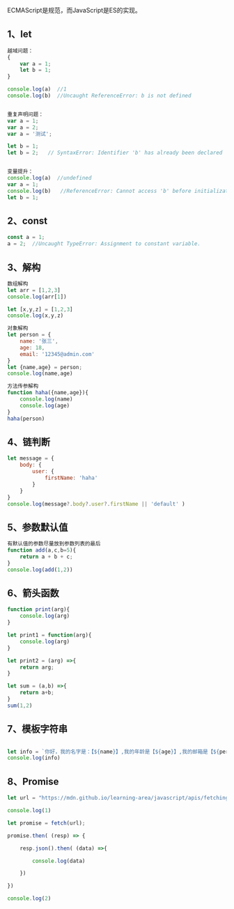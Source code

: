 ECMAScript是规范，而JavaScript是ES的实现。


## 1、let

```JavaScript
越域问题：
{
    var a = 1;
    let b = 1;
}

console.log(a)  //1
console.log(b)  //Uncaught ReferenceError: b is not defined


重复声明问题：
var a = 1;
var a = 2;
var a = '测试';

let b = 1;
let b = 2;   // SyntaxError: Identifier 'b' has already been declared 


变量提升：
console.log(a)  //undefined
var a = 1;
console.log(b)   //ReferenceError: Cannot access 'b' before initialization
let b = 1;
```

## 2、const

```JavaScript
const a = 1;
a = 2;  //Uncaught TypeError: Assignment to constant variable.
```

## 3、解构

```JavaScript
数组解构
let arr = [1,2,3]
console.log(arr[1])

let [x,y,z] = [1,2,3]
console.log(x,y,z)

对象解构
let person = {
    name: '张三',
    age: 18,
    email: '12345@admin.com'
}
let {name,age} = person;
console.log(name,age)

方法传参解构
function haha({name,age}){
    console.log(name)
    console.log(age)
}
haha(person)
```

## 4、链判断

```JavaScript
let message = {
    body: {
        user: {
            firstName: 'haha'
        }
    }
}
console.log(message?.body?.user?.firstName || 'default' )

```

## 5、参数默认值

```JavaScript
有默认值的参数尽量放到参数列表的最后
function add(a,c,b=5){
    return a + b + c;
}
console.log(add(1,2))
```

## 6、箭头函数

```JavaScript
function print(arg){
    console.log(arg)
}

let print1 = function(arg){
    console.log(arg)
}

let print2 = (arg) =>{
    return arg;
}

let sum = (a,b) =>{
    return a+b;
}
sum(1,2)
```

## 7、模板字符串

```JavaScript

let info = `你好，我的名字是：【${name}】,我的年龄是【${age}】,我的邮箱是【${person.email}】`;
console.log(info)

```

## 8、Promise
```JavaScript
let url = "https://mdn.github.io/learning-area/javascript/apis/fetching-data/can-store/products.json";

console.log(1)

let promise = fetch(url);

promise.then( (resp) => {

    resp.json().then( (data) =>{

        console.log(data)

    })

})

console.log(2)
```

